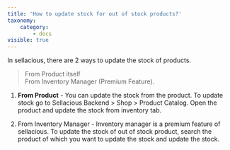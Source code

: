 ```yaml
---
title: 'How to update stock for out of stock products?'
taxonomy:
    category:
        - docs
visible: true
---
```


In sellacious, there are 2 ways to update the stock of products.

> From Product itself <br>
> From Inventory Manager (Premium Feature).

1. **From Product** - You can update the stock from the product. To update stock go to Sellacious Backend > Shop > Product Catalog. Open the product and update the stock from inventory tab.

2. From Inventory Manager - Inventory manager is a premium feature of sellacious. To update the stock of out of stock product, search the product of which you want to update the stock and update the stock. 